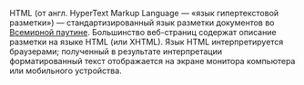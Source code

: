 <main class="content"> <p>  <span class="term">HTML</span> (от англ. <span class="hint">HyperText Markup Language</span> — «язык гипертекстовой разметки») — стандартизированный язык разметки документов во <a href="https://ru.wikipedia.org/wiki/Всемирная_паутина">Всемирной паутине</a>. Большинство веб-страниц содержат описание разметки на языке HTML (или XHTML). Язык HTML интерпретируется браузерами; полученный в результате интерпретации форматированный текст отображается на экране монитора компьютера или мобильного устройства.</p> </main>
